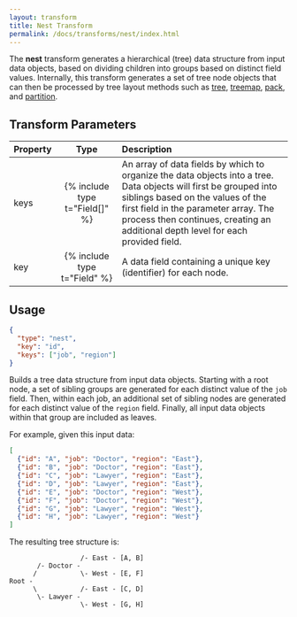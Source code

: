 ```yaml
---
layout: transform
title: Nest Transform
permalink: /docs/transforms/nest/index.html
---
```


The **nest** transform generates a hierarchical (tree) data structure from input data objects, based on dividing children into groups based on distinct field values. Internally, this transform generates a set of tree node objects that can then be processed by tree layout methods such as [tree](../tree), [treemap](../treemap), [pack](../pack), and [partition](../partition).

## Transform Parameters

| Property            | Type                           | Description   |
| :------------------ | :----------------------------: | :------------ |
| keys                | {% include type t="Field[]" %} | An array of data fields by which to organize the data objects into a tree. Data objects will first be grouped into siblings based on the values of the first field in the parameter array. The process then continues, creating an additional depth level for each provided field.|
| key                 | {% include type t="Field" %}   | A data field containing a unique key (identifier) for each node.|


## Usage

```json
{
  "type": "nest",
  "key": "id",
  "keys": ["job", "region"]
}
```

Builds a tree data structure from input data objects. Starting with a root node, a set of sibling groups are generated for each distinct value of the `job` field. Then, within each job, an additional set of sibling nodes are generated for each distinct value of the `region` field. Finally, all input data objects within that group are included as leaves.

For example, given this input data:

```json
[
  {"id": "A", "job": "Doctor", "region": "East"},
  {"id": "B", "job": "Doctor", "region": "East"},
  {"id": "C", "job": "Lawyer", "region": "East"},
  {"id": "D", "job": "Lawyer", "region": "East"},
  {"id": "E", "job": "Doctor", "region": "West"},
  {"id": "F", "job": "Doctor", "region": "West"},
  {"id": "G", "job": "Lawyer", "region": "West"},
  {"id": "H", "job": "Lawyer", "region": "West"}
]
```

The resulting tree structure is:

```
                  /- East - [A, B]
       /- Doctor -
      /           \- West - [E, F]
Root -
      \           /- East - [C, D]
       \- Lawyer -
                  \- West - [G, H]
```
